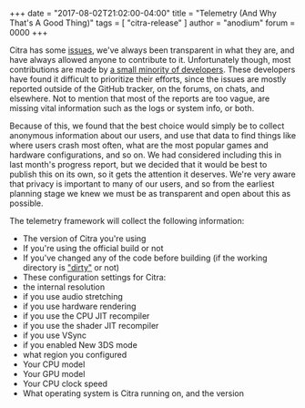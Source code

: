 +++
date = "2017-08-02T21:02:00-04:00"
title = "Telemetry (And Why That's A Good Thing)"
tags = [ "citra-release" ]
author = "anodium"
forum = 0000
+++

Citra has some [issues](https://github.com/citra-emu/citra/issues), we've always been transparent in what they are, and have always allowed anyone to contribute to it. Unfortunately though, most contributions are made by [a small minority of developers](https://github.com/citra-emu/citra/graphs/contributors). These developers have found it difficult to prioritize their efforts, since the issues are mostly reported outside of the GitHub tracker, on the forums, on chats, and elsewhere. Not to mention that most of the reports are too vague, are missing vital information such as the logs or system info, or both.

Because of this, we found that the best choice would simply be to collect anonymous information about our users, and use that data to find things like where users crash most often, what are the most popular games and hardware configurations, and so on. We had considered including this in last month's progress report, but we decided that it would be best to publish this on its own, so it gets the attention it deserves. We're very aware that privacy is important to many of our users, and so from the earliest planning stage we knew we must be as transparent and open about this as possible.

The telemetry framework will collect the following information:

 * The version of Citra you're using
 * If you're using the official build or not
 * If you've changed any of the code before building (if the working directory is ["dirty"](https://git-scm.com/docs/git-describe#git-describe---dirtyltmarkgt) or not)
 * These configuration settings for Citra:
  * the internal resolution
  * if you use audio stretching
  * if you use hardware rendering
  * if you use the CPU JIT recompiler
  * if you use the shader JIT recompiler
  * if you use VSync
  * if you enabled New 3DS mode
  * what region you configured
 * Your CPU model
 * Your GPU model
 * Your CPU clock speed
 * What operating system is Citra running on, and the version

<!-- TODO: Third paragraph
Also collects IP addresses, but those are hashed and truncated (SHA1, 8 bytes).
Explain how difficult it is to break hashes
-->

<!-- TODO: Fourth paragraph
Opt-out is possible and easy. outline steps.
-->

<!-- TODO: Fifth paragraph
Analytics helps for x y z
-->

